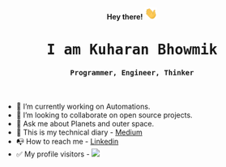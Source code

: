 <p align="center"><b> Hey there! <img src="https://github.com/kuharan/kuharan/blob/master/Hi.gif" width="25px"> </b></samp></p>
<p align="center"><h1 align="center"><samp> I am Kuharan Bhowmik </h1></p>
<p align="center"><h4 align="center"><samp> Programmer, Engineer, Thinker </samp></h4></p>
<br>


- 🤖 I’m currently working on Automations.
- 🚧 I’m looking to collaborate on open source projects.
- 💬 Ask me about Planets and outer space.
- 📑 This is my technical diary - [Medium](https://medium.com/@kuharan)
- 📭 How to reach me - [Linkedin](https://www.linkedin.com/in/kuharan/)
- ✅ My profile visitors - ![](https://visitor-badge.glitch.me/badge?page_id=kuharan.kuharan)
